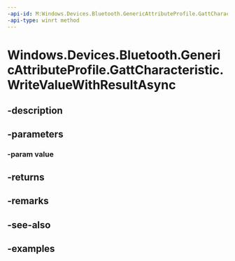 ```yaml
---
-api-id: M:Windows.Devices.Bluetooth.GenericAttributeProfile.GattCharacteristic.WriteValueWithResultAsync(Windows.Storage.Streams.IBuffer)
-api-type: winrt method
---
```


<!-- Method syntax.
public IAsyncOperation<GattWriteResult> GattCharacteristic.WriteValueWithResultAsync(IBuffer value)
-->

# Windows.Devices.Bluetooth.GenericAttributeProfile.GattCharacteristic.WriteValueWithResultAsync

## -description

## -parameters

### -param value

## -returns

## -remarks

## -see-also

## -examples

